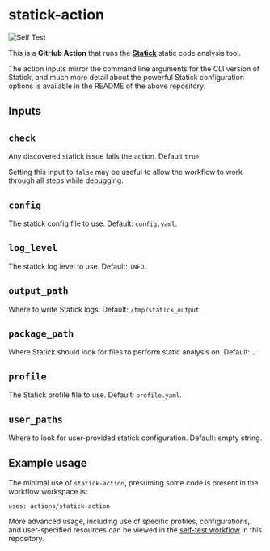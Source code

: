 # statick-action

![Self Test](https://github.com/gregtkogut/statick-action/workflows/Self-Test/badge.svg?branch=action-experimentation)

This is a **GitHub Action** that runs the **[Statick](https://github.com/sscpac/statick)** static code analysis tool.

The action inputs mirror the command line arguments for the CLI version of
Statick, and much more detail about the powerful Statick configuration options is
available in the README of the above repository.

## Inputs

## `check`

Any discovered statick issue fails the action. Default `true`.

Setting this input to `false` may be useful to allow the workflow to work through all steps while debugging.

## `config`

The statick config file to use. Default: `config.yaml`.

## `log_level`

The statick log level to use. Default: `INFO`.

## `output_path`

Where to write Statick logs. Default: `/tmp/statick_output`.

## `package_path`

Where Statick should look for files to perform static analysis on. Default: `.`

## `profile`

The Statick profile file to use. Default: `profile.yaml`.

## `user_paths`

Where to look for user-provided statick configuration. Default: empty string.

## Example usage

The minimal use of `statick-action`, presuming some code is present in the workflow workspace is:

```shell
uses: actions/statick-action
```

More advanced usage, including use of specific profiles, configurations,
and user-specified resources can be viewed in the
[self-test workflow](https://github.com/gregtkogut/statick-action/blob/action-experimentation/.github/workflows/self-test.yml)
in this repository.
